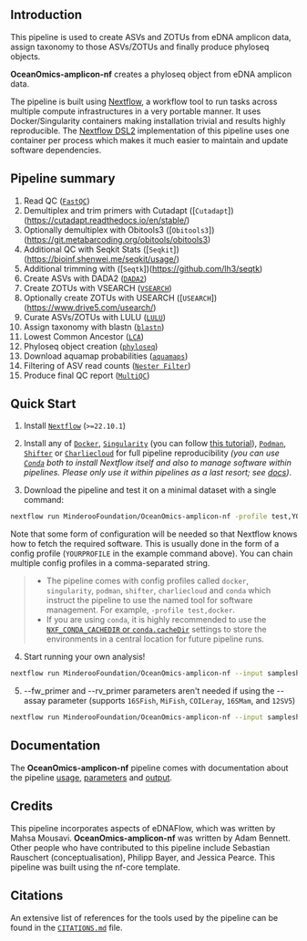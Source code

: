 ## Introduction

This pipeline is used to create ASVs and ZOTUs from eDNA amplicon data, assign taxonomy to those ASVs/ZOTUs and finally produce phyloseq objects.

**OceanOmics-amplicon-nf** creates a phyloseq object from eDNA amplicon data.

The pipeline is built using [Nextflow](https://www.nextflow.io), a workflow tool to run tasks across multiple compute infrastructures in a very portable manner. It uses Docker/Singularity containers making installation trivial and results highly reproducible. The [Nextflow DSL2](https://www.nextflow.io/docs/latest/dsl2.html) implementation of this pipeline uses one container per process which makes it much easier to maintain and update software dependencies.

## Pipeline summary

1. Read QC ([`FastQC`](https://www.bioinformatics.babraham.ac.uk/projects/fastqc/))
2. Demultiplex and trim primers with Cutadapt ([`Cutadapt`])(https://cutadapt.readthedocs.io/en/stable/)
3. Optionally demultiplex with Obitools3 ([`Obitools3`])(https://git.metabarcoding.org/obitools/obitools3)
4. Additional QC with Seqkit Stats ([`Seqkit`])(https://bioinf.shenwei.me/seqkit/usage/)
5. Additional trimming with ([`Seqtk`])(https://github.com/lh3/seqtk)
6. Create ASVs with DADA2 ([`DADA2`](https://www.bioconductor.org/packages/release/bioc/html/dada2.html))
7. Create ZOTUs with VSEARCH ([`VSEARCH`](https://manpages.ubuntu.com/manpages/bionic/man1/vsearch.1.html))
8. Optionally create ZOTUs with USEARCH ([`USEARCH`])(https://www.drive5.com/usearch/)
9. Curate ASVs/ZOTUs with LULU ([`LULU`](https://github.com/tobiasgf/lulu))
10. Assign taxonomy with blastn ([`blastn`](https://www.ncbi.nlm.nih.gov/books/NBK279691/))
11. Lowest Common Ancestor ([`LCA`](https://github.com/mahsa-mousavi/eDNAFlow/tree/master/LCA_taxonomyAssignment_scripts))
12. Phyloseq object creation ([`phyloseq`](https://www.bioconductor.org/packages/release/bioc/html/phyloseq.html))
13. Download aquamap probabilities ([`aquamaps`](https://www.aquamaps.org/))
14. Filtering of ASV read counts ([`Nester Filter`](https://essopenarchive.org/doi/full/10.22541/au.169956117.76591919))
15. Produce final QC report ([`MultiQC`](http://multiqc.info/))

## Quick Start

1. Install [`Nextflow`](https://www.nextflow.io/docs/latest/getstarted.html#installation) (`>=22.10.1`)

2. Install any of [`Docker`](https://docs.docker.com/engine/installation/), [`Singularity`](https://www.sylabs.io/guides/3.0/user-guide/) (you can follow [this tutorial](https://singularity-tutorial.github.io/01-installation/)), [`Podman`](https://podman.io/), [`Shifter`](https://nersc.gitlab.io/development/shifter/how-to-use/) or [`Charliecloud`](https://hpc.github.io/charliecloud/) for full pipeline reproducibility _(you can use [`Conda`](https://conda.io/miniconda.html) both to install Nextflow itself and also to manage software within pipelines. Please only use it within pipelines as a last resort; see [docs](https://nf-co.re/usage/configuration#basic-configuration-profiles))_.

3. Download the pipeline and test it on a minimal dataset with a single command:

```bash
nextflow run MinderooFoundation/OceanOmics-amplicon-nf -profile test,YOURPROFILE --outdir <OUTDIR>
```

Note that some form of configuration will be needed so that Nextflow knows how to fetch the required software. This is usually done in the form of a config profile (`YOURPROFILE` in the example command above). You can chain multiple config profiles in a comma-separated string.

> - The pipeline comes with config profiles called `docker`, `singularity`, `podman`, `shifter`, `charliecloud` and `conda` which instruct the pipeline to use the named tool for software management. For example, `-profile test,docker`.
> - If you are using `conda`, it is highly recommended to use the [`NXF_CONDA_CACHEDIR` or `conda.cacheDir`](https://www.nextflow.io/docs/latest/conda.html) settings to store the environments in a central location for future pipeline runs.

4. Start running your own analysis!

```bash
nextflow run MinderooFoundation/OceanOmics-amplicon-nf --input samplesheet.csv --outdir <OUDIR> --bind_dir <BINDDIR> --dbfiles "<BLASTDBFILES>" -profile <docker/singularity/podman/shifter/charliecloud/conda/institute> --fw_primer <FWPRIMER> --rv_primer <RVPRIMER>
```

5. --fw_primer and --rv_primer parameters aren't needed if using the --assay parameter (supports `16SFish`, `MiFish`, `COILeray`, `16SMam`, and `12SV5`)

```bash
nextflow run MinderooFoundation/OceanOmics-amplicon-nf --input samplesheet.csv --outdir <OUDIR> --bind_dir <BINDDIR> --dbfiles "<BLASTDBFILES>" -profile <docker/singularity/podman/shifter/charliecloud/conda/institute> --assay <ASSAY>
```

## Documentation

The **OceanOmics-amplicon-nf** pipeline comes with documentation about the pipeline [usage](https://github.com/MinderooFoundation/OceanOmics-amplicon-nf/blob/master/docs/usage.md), [parameters](https://github.com/MinderooFoundation/OceanOmics-amplicon-nf/blob/master/docs/parameters.md) and [output](https://github.com/MinderooFoundation/OceanOmics-amplicon-nf/blob/master/docs/output.md).

## Credits

This pipeline incorporates aspects of eDNAFlow, which was written by Mahsa Mousavi. **OceanOmics-amplicon-nf** was written by Adam Bennett. Other people who have contributed to this pipeline include Sebastian Rauschert (conceptualisation), Philipp Bayer, and Jessica Pearce. This pipeline was built using the nf-core template.

## Citations

An extensive list of references for the tools used by the pipeline can be found in the [`CITATIONS.md`](CITATIONS.md) file.
